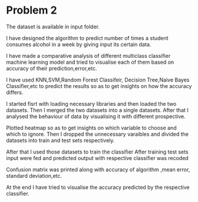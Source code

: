 # Problem 2

The dataset is available in input folder.

I have designed the algorithm to predict number of times a student consumes alcohol
in a week by giving input its certain data.

I have made a comparative analysis of different multiclass classifier machine learning model
and tried to visualise each of them based on accuracy of their prediction,error,etc.

I have used KNN,SVM,Random Forest Classifeir, Decision Tree,Naive Bayes Classifier,etc to predict
the results so as to get insights on how the accuracy differs.

I started fisrt with loading necessary libraries and then loaded the two datasets.
Then I merged the two datasets into a single datasets.
After that I analysed the behaviour of data by visualising it with different prospective.

Plotted heatmap so as to get insights on which variable to choose and which to ignore.
Then I dropped the unnecessary varaibles and divided the datasets into train and test sets respectively.

After that I used those datasets to train the classifier 
After training test sets input were fed and predicted output with respective classifier was recoded

Confusion matrix was printed along with accuracy of algorithm ,mean error, standard deviation,etc.

At the end I have tried to visualise the accuracy predicted by the respective classifier.  

